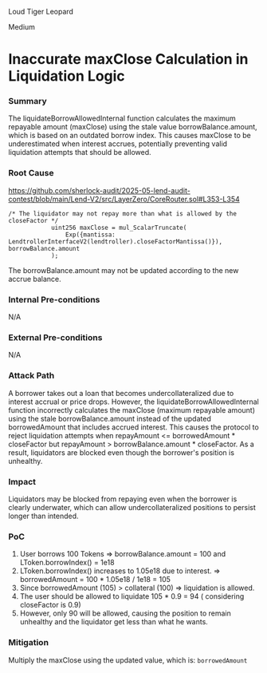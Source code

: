Loud Tiger Leopard

Medium

# Inaccurate maxClose Calculation in Liquidation Logic

### Summary

The liquidateBorrowAllowedInternal function calculates the maximum repayable amount (maxClose) using the stale value borrowBalance.amount, which is based on an outdated borrow index. This causes maxClose to be underestimated when interest accrues, potentially preventing valid liquidation attempts that should be allowed.

### Root Cause

https://github.com/sherlock-audit/2025-05-lend-audit-contest/blob/main/Lend-V2/src/LayerZero/CoreRouter.sol#L353-L354
```solidity
/* The liquidator may not repay more than what is allowed by the closeFactor */
            uint256 maxClose = mul_ScalarTruncate(
                Exp({mantissa: LendtrollerInterfaceV2(lendtroller).closeFactorMantissa()}), borrowBalance.amount
            );
```
The borrowBalance.amount may not be updated according to the new accrue balance.

### Internal Pre-conditions

N/A

### External Pre-conditions

N/A

### Attack Path

A borrower takes out a loan that becomes undercollateralized due to interest accrual or price drops. However, the liquidateBorrowAllowedInternal function incorrectly calculates the maxClose (maximum repayable amount) using the stale borrowBalance.amount instead of the updated borrowedAmount that includes accrued interest. This causes the protocol to reject liquidation attempts when repayAmount <= borrowedAmount * closeFactor but repayAmount > borrowBalance.amount * closeFactor. As a result, liquidators are blocked even though the borrower's position is unhealthy. 

### Impact

Liquidators may be blocked from repaying even when the borrower is clearly underwater, which can allow undercollateralized positions to persist longer than intended.

### PoC

1. User borrows 100 Tokens => borrowBalance.amount = 100 and LToken.borrowIndex() = 1e18
2. LToken.borrowIndex() increases to 1.05e18 due to interest. => borrowedAmount = 100 * 1.05e18 / 1e18 = 105
3. Since borrowedAmount (105) > collateral (100) => liquidation is allowed.
4. The user should be allowed to liquidate 105 * 0.9 = 94 ( considering closeFactor is 0.9)
5. However, only 90 will be allowed, causing the position to remain unhealthy and the liquidator get less than what he wants.




### Mitigation

Multiply the maxClose using the updated value, which is: `borrowedAmount`